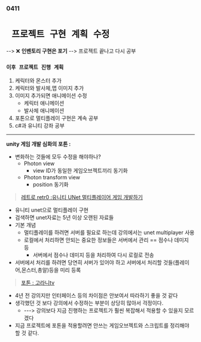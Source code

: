 ### 0411  


# ` 프로젝트 구현 계획 수정`
--> ❌ **인벤토리 구현은 포기** --> 프로젝트 끝나고 다시 공부

### `이후 프로젝트 진행 계획`
1. 케릭터와 몬스터 추가
2. 케릭터와 발사체,맵 이미지 추가
3. 이미지 추가되면 애니메이션 수정
   - 케릭터 애니메이션
   - 발사체 애니메이션
4. 포톤으로 멀티플레이 구현은 계속 공부
5. c#과 유니티 강좌 공부
 
---  

**unity 게임 개발 심화의 포톤 :**
- 변화하는 것들에 모두 수정을 해야하나?
  - Photon view 
    - view ID가 동일한 게임오브젝트끼리 동기화
  - Photon  transform view
    - position 동기화


> [레트로 retr0 :유니티 UNet 멀티플레이어 게임 개발하기](https://www.youtube.com/playlist?list=PLctzObGsrjfwF7kkoraWb235U8Z602gx1)  
- 유니티 unet으로 멀티플레이 구현
- 검색하면 unet자료는 5년 이상 오랜된 자료들
- 기본 개념
  - 멀티플레이를 하려면 서버를 필요로 하는데 강의에서는 unet multiplayer 사용
  - 로컬에서 처리하면 안되는 중요한 정보들은 서버에서 관리 == 점수나 데미지 등
    - 서버에서 점수나 데미지 등을 처리하여 다시 로컬로 전송
 - 서버에서 처리를 하려면 당연히 서버가 있어야 하고 서버에서 처리할 것들(플레이어,몬스터,총알)등을 미리 등록

> [포톤 : 고라니tv](https://www.youtube.com/playlist?list=PL3KKSXoBRRW3YE4UMnRH762vOhSHLdnpK)  
 - 4년 전 강의지만 인터페이스 등의 차이점은 안보여서 따라하기 좋을 것 같다
 - 생각했던 것 보다 강의에서 수정하는 부분이 상당히 많아서 걱정이다.
    - ---> 강의보다 지금 진행하는 프로젝트가 훨씬 복잡해서 적용할 수 있을지 모르겠다
 - 지금 프로젝트에 포톤을 적용할려면 안쓰는 게임오브젝트와 스크립트를 정리해야 할 것 같다. 


